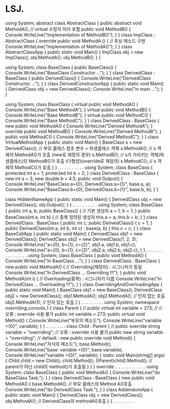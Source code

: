 # LSJ.
using System;
abstract class AbstractClass {
public abstract void MethodA(); // virtual 수정자 의미 포함
public void MethodB() {
Console.WriteLine("Implementation of MethodB()");
}
}
class ImpClass : AbstractClass {
override public void MethodA () { // 추상 메소드 구현
Console.WriteLine("Implementation of MethodA()");
}
}
class AbstractClassApp {
public static void Main() {
ImpClass obj = new ImpClass();
obj.MethodA();
obj.MethodB();
}
}

using System;
class BaseClass {
public BaseClass() {
Console.WriteLine("BaseClass Constructor ...");
}
}
class DerivedClass : BaseClass {
public DerivedClass() {
Console.WriteLine("DerivedClass Constructor ...");
}
}
class DerivedConstructorApp {
public static void Main() {
DerivedClass obj = new DerivedClass();
Console.WriteLine("in main ...");
}
}

using System;
class BaseClass {
virtual public void MethodA() {
Console.WriteLine("Base MethodA");
}
virtual public void MethodB() {
Console.WriteLine("Base MethodB");
}
virtual public void MethodC() {
Console.WriteLine("Base MethodC");
}
}
class DerivedClass : BaseClass {
new public void MethodA() {
Console.WriteLine("Derived MethodA");
}
override public void MethodB() {
Console.WriteLine("Derived MethodB");
}
public void MethodC() {
Console.WriteLine("Derived MethodC");
}
}
class VirtualMethodApp {
public static void Main() {
BaseClass s = new DerivedClass(); // 부모 클래스 참조 변수 = 파생클래스 객체
s.MethodA(); // s 객체의 MathodA()가 호출 (new로 재정의 경우)
s.MethodB(); // s가 가리키는 객체(파생클래스)의 MethodB()가 호출 (다형성)(override로 재정의)
s.MethodC(); // s 객체의 MathodC()가 호출
}
}.
.
.
.
.
.
.
.
.
.
.
using System;
class BaseClass {
protected int a = 1;
protected int b = 2;
}
class DerivedClass : BaseClass {
new int a = 3;
new double b = 4.5;
public void Output() {
Console.WriteLine("BaseClass:a={0}, DerivedClass:a={1}", base.a, a);
Console.WriteLine("BaseClass:b={0}, DerivedClass:b={1}", base.b, b);
}
}

class HiddenNameApp {
public static void Main() {
DerivedClass obj = new DerivedClass();
obj.Output();
}
}
.
.
.
.
.
.
.
.
.
.
using System;
class BaseClass {
public int a, b;
public BaseClass() { // 기본 생성자
a = 1; b = 1;
}
public BaseClass(int a, int b) { // 중복 정의된 생성자
this.a = a; this.b = b;
}
}
class DerivedClass : BaseClass {
public int c;
public DerivedClass() {
c = 1;
}
public DerivedClass(int a, int b, int c) : base(a, b) {
this.c = c;
}
}
class BaseCallApp {
public static void Main() {
DerivedClass obj1 = new DerivedClass();
DerivedClass obj2 = new DerivedClass(1, 2, 3);
Console.WriteLine("a={0}, b={1}, c={2}", obj1.a, obj1.b, obj1.c);
Console.WriteLine("a={0}, b={1}, c={2}", obj2.a, obj2.b, obj2.c);
}
}
.
.
.
.
.
.
.
.
.
.
.
.
.
.
.
.
using System;
class BaseClass {
public void MethodA() {
Console.WriteLine("In BaseClass ...");
}
}
class DerivedClass : BaseClass {
new public void MethodA() { // Overriding(재정의) : 시그니처가 동일
Console.WriteLine("In DerivedClass ... Overriding !!!");
}
public void MethodA(int i) { // Overloading(중복) : 시그니처가 다름
Console.WriteLine("In DerivedClass ... Overloading !!!");
}
}
class OverridingAndOverloadingApp {
public static void Main() {
BaseClass obj1 = new BaseClass();
DerivedClass obj2 = new DerivedClass();
obj1.MethodA();
obj2.MethodA(); // 인자 없는 호출
obj2.MethodA(1); // 인자 있는 호출
}
}
.
.
.
.
.
.
.
.
.
using System;
namespace overriding_console_1
{
class Parent
{
// public virtual int variable = 273; // // 오류 : override 사용 불가
public int variable = 273;
public virtual void Method()
{
Console.WriteLine("부모의 메소드");
Console.WriteLine("variable ={0}", variable);
}
}
..
.
.
.
.
..
.
class Child : Parent
{
// public override string variable = "overriding"; // 오류 : override 사용 불가
public new string variable = "overriding"; // default : new
public override void Method()
{
Console.WriteLine("자식의 메소드");
base.Method();
Console.WriteLine("base: variable ={0}", base.variable);
Console.WriteLine("variable ={0}", variable);
}
static void Main(string[] args)
{
Child child = new Child();
child.Method();
((Parent)child).Method(); // parent가 아닌 child의 method()가 호출됨
}
}
}
override
..
.
.
.
.
.
.
.
.
.
.
.
using System;
class BaseClass {
public void MethodA() {
Console.WriteLine("do BaseClass Task.");
}
}
class DerivedClass : BaseClass {
new public void MethodA() {
base.MethodA(); // 부모 클래스의 Method A()호출
Console.WriteLine("do DerivedClass Task.");
}
}
class AddendumApp {
public static void Main() {
DerivedClass obj = new DerivedClass();
obj.MethodA(); // DerivedClass의 methodA()호출
}
}
.
.
.
.
.
.
.
.
